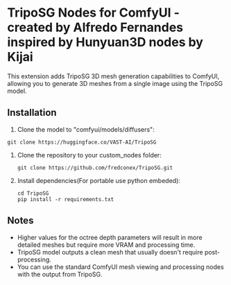# TripoSG Nodes for ComfyUI - created by Alfredo Fernandes inspired by Hunyuan3D nodes by Kijai

This extension adds TripoSG 3D mesh generation capabilities to ComfyUI, allowing you to generate 3D meshes from a single image using the TripoSG model.

## Installation

1. Clone the model to "comfyui/models/diffusers":
  ```
  git clone https://huggingface.co/VAST-AI/TripoSG
  ````

1. Clone the repository to your custom_nodes folder:
   ```
   git clone https://github.com/fredconex/TripoSG.git
   ```

2. Install dependencies(For portable use python embeded):
   ```
   cd TripoSG
   pip install -r requirements.txt
   ```

## Notes

- Higher values for the octree depth parameters will result in more detailed meshes but require more VRAM and processing time.
- TripoSG model outputs a clean mesh that usually doesn't require post-processing.
- You can use the standard ComfyUI mesh viewing and processing nodes with the output from TripoSG. 